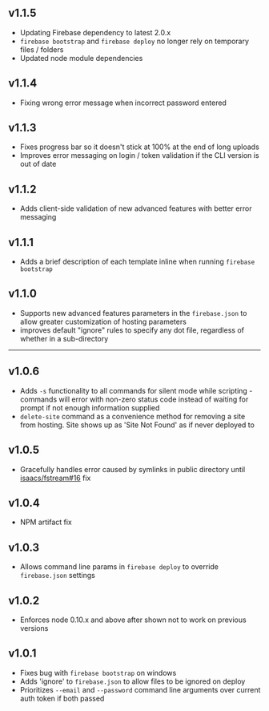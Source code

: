 ## v1.1.5
- Updating Firebase dependency to latest 2.0.x
- `firebase bootstrap` and `firebase deploy` no longer rely on temporary files / folders
- Updated node module dependencies

## v1.1.4
- Fixing wrong error message when incorrect password entered

## v1.1.3
- Fixes progress bar so it doesn't stick at 100% at the end of long uploads
- Improves error messaging on login / token validation if the CLI version is out of date

## v1.1.2
- Adds client-side validation of new advanced features with better error messaging

## v1.1.1
- Adds a brief description of each template inline when running `firebase bootstrap`

## v1.1.0
- Supports new advanced features parameters in the `firebase.json` to allow greater customization of hosting parameters
- improves default "ignore" rules to specify any dot file, regardless of whether in a sub-directory

- - -

## v1.0.6
- Adds `-s` functionality to all commands for silent mode while scripting - commands will error with non-zero status code instead of waiting for prompt if not enough information supplied
- `delete-site` command as a convenience method for removing a site from hosting. Site shows up as 'Site Not Found' as if never deployed to

## v1.0.5
- Gracefully handles error caused by symlinks in public directory until [isaacs/fstream#16](https://github.com/isaacs/fstream/pull/16) fix

## v1.0.4
- NPM artifact fix

## v1.0.3
- Allows command line params in `firebase deploy` to override `firebase.json` settings

## v1.0.2
- Enforces node 0.10.x and above after shown not to work on previous versions

## v1.0.1
- Fixes bug with `firebase bootstrap` on windows
- Adds 'ignore' to `firebase.json` to allow files to be ignored on deploy
- Prioritizes `--email` and `--password` command line arguments over current auth token if both passed
